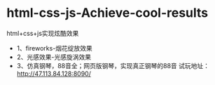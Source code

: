 # html-css-js-Achieve-cool-results
html+css+js实现炫酷效果
 - 1、fireworks-烟花绽放效果
 - 2、光感效果-光感旋涡效果
 - 3、仿真钢琴，88音全；网页版钢琴，实现真正钢琴的88音
试玩地址：http://47.113.84.128:8090/
